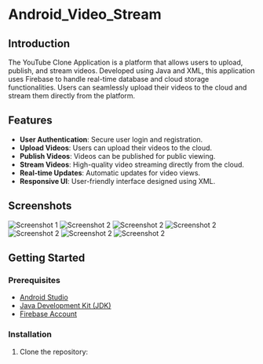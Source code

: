 # Android_Video_Stream

## Introduction
The YouTube Clone Application is a platform that allows users to upload, publish, and stream videos. Developed using Java and XML, this application uses Firebase to handle real-time database and cloud storage functionalities. Users can seamlessly upload their videos to the cloud and stream them directly from the platform.

## Features
- **User Authentication**: Secure user login and registration.
- **Upload Videos**: Users can upload their videos to the cloud.
- **Publish Videos**: Videos can be published for public viewing.
- **Stream Videos**: High-quality video streaming directly from the cloud.
- **Real-time Updates**: Automatic updates for video views.
- **Responsive UI**: User-friendly interface designed using XML.

## Screenshots
<!-- Add screenshots of your app here -->
![Screenshot 1](https://ibb.co/6y2JGq4)
![Screenshot 2](https://ibb.co/Std70bj)
![Screenshot 2](https://ibb.co/5LYyDbm)
![Screenshot 2](https://ibb.co/rQNtYOZ)
![Screenshot 2](https://ibb.co/2YSBK0S)
![Screenshot 2](https://ibb.co/0YCk80P)
![Screenshot 2](https://ibb.co/RDvw3vG)


## Getting Started

### Prerequisites
- [Android Studio](https://developer.android.com/studio)
- [Java Development Kit (JDK)](https://www.oracle.com/java/technologies/javase-downloads.html)
- [Firebase Account](https://firebase.google.com/)

### Installation
1. Clone the repository:
   ```sg https://github.com/suryatop/Android_Video_Stream
